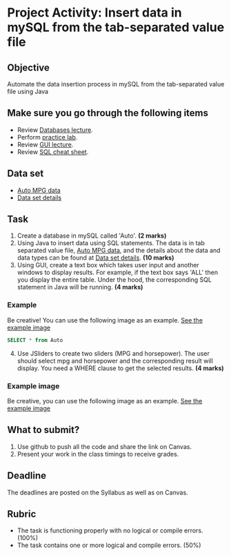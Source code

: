 # Project Activity: Insert data in mySQL from the tab-separated value file

## Objective

Automate the data insertion process in mySQL from the tab-separated value file using Java

## Make sure you go through the following items

- Review [Databases lecture](https://htmlpreview.github.io/?https://github.com/d-khan/java/blob/main/databases/Lecture.html).
- Perform [practice lab](https://github.com/d-khan/java/blob/main/databases/Practice-lab.md).
- Review [GUI lecture](https://github.com/d-khan/java/blob/main/gui/Lecture.md).
- Review [SQL cheat sheet](https://www.sqltutorial.org/sql-cheat-sheet/).

## Data set
- [Auto MPG data](https://github.com/d-khan/java/blob/main/project/auto-mpg.data-original)
- [Data set details](https://github.com/d-khan/java/blob/main/project/auto-mpg.names)

## Task
1. Create a database in mySQL called 'Auto'. **(2 marks)**
2. Using Java to insert data using SQL statements. The data is in tab separated value file, [Auto MPG data](https://github.com/d-khan/java/blob/main/project/auto-mpg.data-original), and the details about the data and data types can be found at [Data set details](https://github.com/d-khan/java/blob/main/project/auto-mpg.names). **(10 marks)**
3. Using GUI, create a text box which takes user input and another windows to display results. For example, if the text box says 'ALL' then you display the entire table. Under the hood, the corresponding SQL statement in Java will be running. **(4 marks)**
### Example
Be creative! You can use the following image as an example.
[See the example image](https://raw.githubusercontent.com/d-khan/java/refs/heads/main/project/Task3_project.png)

```sql
SELECT * from Auto
```
4. Use JSliders to create two sliders (MPG and horsepower). The user should select mpg and horsepower and the corresponding result will display. You need a WHERE clause to get the selected results. **(4 marks)**

### Example image
Be creative, you can use the following image as an example.
[See the example image](https://raw.githubusercontent.com/d-khan/java/refs/heads/main/project/Task4_project.png)

## What to submit?
  
1. Use github to push all the code and share the link on Canvas.
2. Present your work in the class timings to receive grades.

## Deadline

The deadlines are posted on the Syllabus as well as on Canvas.

## Rubric
- The task is functioning properly with no logical or compile errors. (100%)
- The task contains one or more logical and compile errors. (50%)
